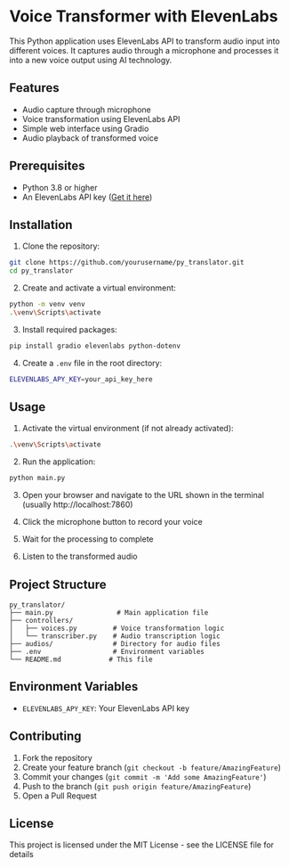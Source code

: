# Voice Transformer with ElevenLabs

This Python application uses ElevenLabs API to transform audio input into different voices. It captures audio through a microphone and processes it into a new voice output using AI technology.

## Features

- Audio capture through microphone
- Voice transformation using ElevenLabs API
- Simple web interface using Gradio
- Audio playback of transformed voice

## Prerequisites

- Python 3.8 or higher
- An ElevenLabs API key ([Get it here](https://elevenlabs.io/))

## Installation

1. Clone the repository:
```bash
git clone https://github.com/yourusername/py_translator.git
cd py_translator
```

2. Create and activate a virtual environment:
```bash
python -m venv venv
.\venv\Scripts\activate
```

3. Install required packages:
```bash
pip install gradio elevenlabs python-dotenv
```

4. Create a `.env` file in the root directory:
```bash
ELEVENLABS_APY_KEY=your_api_key_here
```

## Usage

1. Activate the virtual environment (if not already activated):
```bash
.\venv\Scripts\activate
```

2. Run the application:
```bash
python main.py
```

3. Open your browser and navigate to the URL shown in the terminal (usually http://localhost:7860)

4. Click the microphone button to record your voice
5. Wait for the processing to complete
6. Listen to the transformed audio

## Project Structure

```
py_translator/
├── main.py                # Main application file
├── controllers/
│   ├── voices.py         # Voice transformation logic
│   └── transcriber.py    # Audio transcription logic
├── audios/               # Directory for audio files
├── .env                  # Environment variables
└── README.md            # This file
```

## Environment Variables

- `ELEVENLABS_APY_KEY`: Your ElevenLabs API key

## Contributing

1. Fork the repository
2. Create your feature branch (`git checkout -b feature/AmazingFeature`)
3. Commit your changes (`git commit -m 'Add some AmazingFeature'`)
4. Push to the branch (`git push origin feature/AmazingFeature`)
5. Open a Pull Request

## License

This project is licensed under the MIT License - see the LICENSE file for details